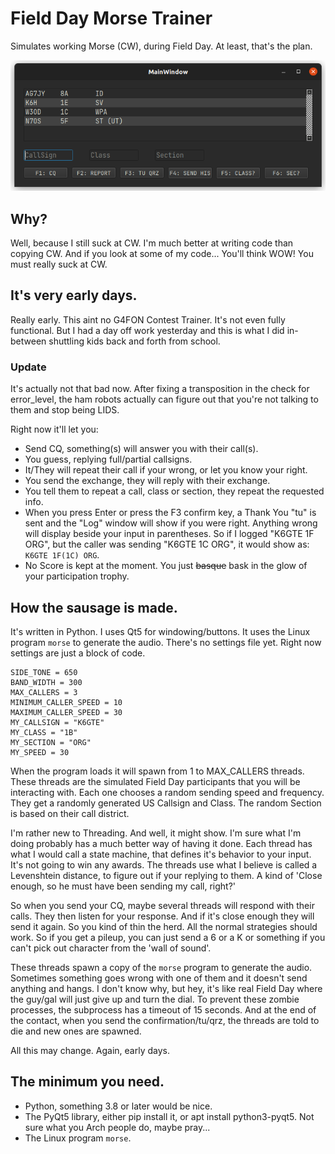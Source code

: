 # Field Day Morse Trainer
Simulates working Morse (CW), during Field Day. At least, that's the plan.

![main window](pics/mainscreen.png)

## Why?
Well, because I still suck at CW. I'm much better at writing code than copying CW. And if you look at some of my code... You'll think WOW! You must really suck at CW. 

## It's very early days.
Really early. This aint no G4FON Contest Trainer. It's not even fully functional. But I had a day off work yesterday and this is what I did in-between shuttling kids back and forth from school.

### Update
It's actually not that bad now. After fixing a transposition in the check for error_level, the ham robots actually can figure out that you're not talking to them and stop being LIDS.

Right now it'll let you: 

*  Send CQ, something(s) will answer you with their call(s). 
*  You guess, replying full/partial callsigns.
*  It/They will repeat their call if your wrong, or let you know your right.
*  You send the exchange, they will reply with their exchange.
*  You tell them to repeat a call, class or section, they repeat the requested info.
*  When you press Enter or press the F3 confirm key, a Thank You "tu" is sent and the "Log" window will show if you were right. Anything wrong will display beside your input in parentheses. So if I logged "K6GTE 1F ORG", but the caller was sending "K6GTE 1C ORG", it would show as: `K6GTE 1F(1C) ORG`.
*  No Score is kept at the moment. You just ~~basque~~ bask in the glow of your participation trophy.

## How the sausage is made.
It's written in Python. I uses Qt5 for windowing/buttons. It uses the Linux program `morse` to generate the audio. There's no settings file yet. Right now settings are just a block of code.

```
SIDE_TONE = 650
BAND_WIDTH = 300
MAX_CALLERS = 3
MINIMUM_CALLER_SPEED = 10
MAXIMUM_CALLER_SPEED = 30
MY_CALLSIGN = "K6GTE"
MY_CLASS = "1B"
MY_SECTION = "ORG"
MY_SPEED = 30
```

When the program loads it will spawn from 1 to MAX_CALLERS threads. These threads are the simulated Field Day participants that you will be interacting with. Each one chooses a random sending speed and frequency. They get a randomly generated US Callsign and Class. The random Section is based on their call district.

I'm rather new to Threading. And well, it might show. I'm sure what I'm doing probably has a much better way of having it done. Each thread has what I would call a state machine, that defines it's behavior to your input. It's not going to win any awards. The threads use what I believe is called a Levenshtein distance, to figure out if your replying to them. A kind of 'Close enough, so he must have been sending my call, right?' 

So when you send your CQ, maybe several threads will respond with their calls. They then listen for your response. And if it's close enough they will send it again. So you kind of thin the herd. All the normal strategies should work. So if you get a pileup, you can just send a 6 or a K or something if you can't pick out character from the 'wall of sound'.

These threads spawn a copy of the `morse` program to generate the audio. Sometimes something goes wrong with one of them and it doesn't send anything and hangs. I don't know why, but hey, it's like real Field Day where the guy/gal will just give up and turn the dial. To prevent these zombie processes, the subprocess has a timeout of 15 seconds. And at the end of the contact, when you send the confirmation/tu/qrz, the threads are told to die and new ones are spawned.

All this may change. Again, early days.

## The minimum you need.

*  Python, something 3.8 or later would be nice.
*  The PyQt5 library, either pip install it, or apt install python3-pyqt5. Not sure what you Arch people do, maybe pray...
*  The Linux program `morse`.

